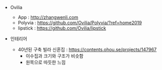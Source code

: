 - Ovilia
    - App : http://zhangwenli.com
    - Polyvia : https://github.com/Ovilia/Polyvia/?ref=home2019
    - lipstick : https://github.com/Ovilia/lipstick

- 인테리어
    - 40년된 구축 빌라 신혼집 : https://contents.ohou.se/projects/147967
        - 이수집과 크기와 구조가 비슷함
        - 원목으로 따듯한 느낌
